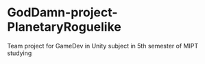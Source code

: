 # GodDamn-project-PlanetaryRoguelike
Team project for GameDev in Unity subject in 5th semester of MIPT studying